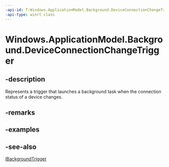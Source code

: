 ----api-id: T:Windows.ApplicationModel.Background.DeviceConnectionChangeTrigger
-api-type: winrt class
---<!-- Class syntax.public class DeviceConnectionChangeTrigger : Windows.ApplicationModel.Background.IBackgroundTrigger, Windows.ApplicationModel.Background.IDeviceConnectionChangeTrigger--># Windows.ApplicationModel.Background.DeviceConnectionChangeTrigger## -descriptionRepresents a trigger that launches a background task when the connection status of a device changes.## -remarks## -examples## -see-also[IBackgroundTrigger](ibackgroundtrigger.md)